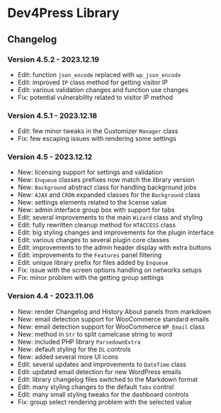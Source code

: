 # Dev4Press Library
## Changelog

### Version 4.5.2 - 2023.12.19

* Edit: function `json_encode` replaced with `wp_json_encode`
* Edit: improved `IP` class method for getting visitor IP
* Edit: various validation changes and function use changes
* Fix: potential vulnerability related to visitor IP method

### Version 4.5.1 - 2023.12.18

* Edit: few minor tweaks in the Customizer `Manager` class
* Fix: few escaping issues with rendering some settings

### Version 4.5 - 2023.12.12

* New: licensing support for settings and validation
* New: `Enqueue` classes prefixes now match the library version
* New: `Background` abstract class for handling background jobs
* New: `AJAX` and `CRON` expanded classes for the `Background` class
* New: settings elements related to the license value
* New: admin interface group box with support for tabs
* Edit: several improvements to the main `Wizard` class and styling
* Edit: fully rewritten cleanup method for `HTACCESS` class
* Edit: big styling changes and improvements for the plugin interface
* Edit: various changes to several plugin core classes
* Edit: improvements to the admin header display with extra buttons
* Edit: improvements to the `Features` panel filtering
* Edit: unique library prefix for files added by `Enqueue`
* Fix: issue with the screen options handling on networks setups
* Fix: minor problem with the getting group settings

### Version 4.4 - 2023.11.06
* New: render Changelog and History About panels from markdown
* New: email detection support for WooCommerce standard emails
* New: email detection support for WooCommerce `WP_Email` class
* New: method in `Str` to split camelcase string to word
* New: included PHP library `ParsedownExtra`
* New: default styling for the `DL` controls
* New: added several more UI icons
* Edit: several updates and improvements to `DateTime` class
* Edit: updated email detection for new WordPress emails
* Edit: library changelog files switched to the Markdown format
* Edit: many styling changes to the default `Tabs` control
* Edit: many small styling tweaks for the dashboard controls
* Fix: group select rendering problem with the selected value
